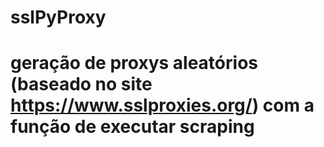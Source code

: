 # sslPyProxy
# geração de proxys aleatórios (baseado no site https://www.sslproxies.org/) com a função de executar scraping
